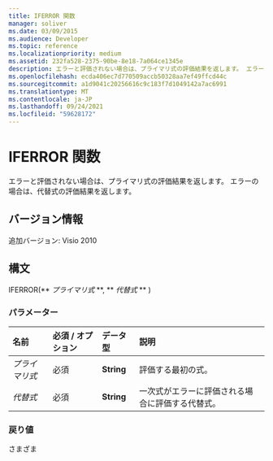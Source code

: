 ```yaml
---
title: IFERROR 関数
manager: soliver
ms.date: 03/09/2015
ms.audience: Developer
ms.topic: reference
ms.localizationpriority: medium
ms.assetid: 232fa528-2375-90be-8e18-7a064ce1345e
description: エラーと評価されない場合は、プライマリ式の評価結果を返します。 エラーの場合は、代替式の評価結果を返します。
ms.openlocfilehash: ecda406ec7d770509accb50328aa7ef49ffcd44c
ms.sourcegitcommit: a1d9041c20256616c9c183f7d1049142a7ac6991
ms.translationtype: MT
ms.contentlocale: ja-JP
ms.lasthandoff: 09/24/2021
ms.locfileid: "59628172"
---
```

# <a name="iferror-function"></a>IFERROR 関数

エラーと評価されない場合は、プライマリ式の評価結果を返します。 エラーの場合は、代替式の評価結果を返します。
  
## <a name="version-information"></a>バージョン情報

追加バージョン: Visio 2010
 
  
## <a name="syntax"></a>構文

IFERROR(** *プライマリ式* **, ** *代替式* ** ) 
  
### <a name="parameters"></a>パラメーター

|**名前**|**必須 / オプション**|**データ型**|**説明**|
|:-----|:-----|:-----|:-----|
| _プライマリ式_ <br/> |必須  <br/> |**String** <br/> |評価する最初の式。  <br/> |
| _代替式_ <br/> |必須  <br/> |**String** <br/> |一次式がエラーに評価される場合に評価する代替式。  <br/> |
   
### <a name="return-value"></a>戻り値

さまざま
  

